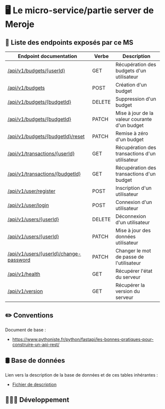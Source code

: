 # 🖥️ Le micro-service/partie server de Meroje

## 🔎 Liste des endpoints exposés par ce MS

| Endpoint documentation                                                                                          | Verbe  | Description                                    |
| --------------------------------------------------------------------------------------------------------------- | ------ | ---------------------------------------------- |
| <a href="/server/docs/budgets/endpoint-budgets-read.md">/api/v1/budgets/{userId}</a>                            | GET    | Récupération des budgets d'un utilisateur      |
| <a href="/server/docs/budgets/endpoint-budgets-create.md">/api/v1/budgets</a>                                   | POST   | Création d'un budget                           |
| <a href="/server/docs/budgets/endpoint-budgets-remove.md">/api/v1/budgets/{budgetId}</a>                        | DELETE | Suppression d'un budget                        |
| <a href="/server/docs/budgets/endpoint-budgets-edit.md">/api/v1/budgets/{budgetId}</a>                          | PATCH  | Mise à jour de la valeur courante d'un budget  |
| <a href="/server/docs/budgets/endpoint-budgets-reset.md">/api/v1/budgets/{budgetId}/reset</a>                   | PATCH  | Remise à zéro d'un budget                      |
| <a href="/server/docs/transactions/endpoint-transactions-user-history.md">/api/v1/transactions/{userId}</a>     | GET    | Récupération des transactions d'un utilisateur |
| <a href="/server/docs/transactions/endpoint-transactions-budget-history.md">/api/v1/transactions/{budgetId}</a> | GET    | Récupération des transactions d'un budget      |
| <a href="/server/docs/users/endpoint-user-register.md">/api/v1/user/register</a>                                | POST   | Inscription d'un utilisateur                   |
| <a href="/server/docs/users/endpoint-user-login.md">/api/v1/user/login</a>                                      | POST   | Connexion d'un utilisateur                     |
| <a href="/server/docs/users/endpoint-users-logout.md">/api/v1/users/{userId}</a>                                | DELETE | Déconnexion d'un utilisateur                   |
| <a href="/server/docs/users/endpoint-users-edit.md">/api/v1/users/{userId}</a>                                  | PATCH  | Mise à jour des données utilisateur            |
| <a href="/server/docs/users/endpoint-users-change-password.md">/api/v1/users/{userId}/change-password</a>       | PATCH  | Changer le mot de passe de l'utilisateur       |
| <a href="/server/docs/endpoint-health.md">/api/v1/health</a>                                                    | GET    | Récupérer l'état du serveur                    |
| <a href="/server/docs/endpoint-version.md">/api/v1/version</a>                                                  | GET    | Récupérer la version du serveur                |

## ✏️ Conventions

Document de base :

- https://www.pythoniste.fr/python/fastapi/les-bonnes-pratiques-pour-construire-un-api-rest/

## 🛢️ Base de données

Lien vers la description de la base de données et de ces tables inhérantes :

- <a href="/server/docs/database/database.md">Fichier de description</a>

## 👨🏻‍💻 Développement
